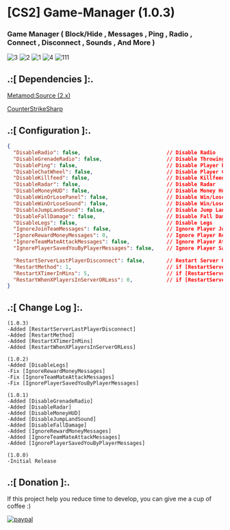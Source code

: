 # [CS2] Game-Manager (1.0.3)

### Game Manager ( Block/Hide , Messages , Ping , Radio , Connect , Disconnect , Sounds , And More )

![3](https://github.com/oqyh/cs2-Game-Manager/assets/48490385/76d08c47-d838-4867-8410-06b7c8249add)
![2](https://github.com/oqyh/cs2-Game-Manager/assets/48490385/1d2c9311-3092-4c49-8198-b37d3cb65890)
![1](https://github.com/oqyh/cs2-Game-Manager/assets/48490385/65c8b2d0-045a-46d2-b75a-a2c235fc6a26)
![4](https://github.com/oqyh/cs2-Game-Manager/assets/48490385/138b8ff5-df2e-4c3a-a85a-f8996aeda63b)
![111](https://github.com/oqyh/cs2-Game-Manager/assets/48490385/52c68d54-9981-4c7e-898d-1f423caa621e)


## .:[ Dependencies ]:.
[Metamod:Source (2.x)](https://www.sourcemm.net/downloads.php/?branch=master)

[CounterStrikeSharp](https://github.com/roflmuffin/CounterStrikeSharp/releases)

## .:[ Configuration ]:.
```json
{
  "DisableRadio": false,                            // Disable Radio
  "DisableGrenadeRadio": false,                     // Disable Throwing Grenade Radio
  "DisablePing": false,                             // Disable Player Ping
  "DisableChatWheel": false,                        // Disable Player ChatWheel
  "DisableKillfeed": false,                         // Disable Killfeed
  "DisableRadar": false,                            // Disable Radar
  "DisableMoneyHUD": false,                         // Disable Money Hud
  "DisableWinOrLosePanel": false,                   // Disable Win/Lose/DRAW Panel
  "DisableWinOrLoseSound": false,                   // Disable Win/Lose/DRAW Sound
  "DisableJumpLandSound": false,                    // Disable Jump Land Sound
  "DisableFallDamage": false,                       // Disable Fall Damage
  "DisableLegs": false,                             // Disable Legs
  "IgnoreJoinTeamMessages": false,                  // Ignore Player Join Team Messages
  "IgnoreRewardMoneyMessages": 0,                   // Ignore Player Reward Money Messages ( 1=Covar [Better Option] , 2= Remove Message Only [[Dont Put 2 Wait For CounterStrikeSharp Update OtherWise Will Crash]])
  "IgnoreTeamMateAttackMessages": false,            // Ignore Player Attack TeamMate Messages ([[Dont Make it True Wait For CounterStrikeSharp Update OtherWise Will Crash]])
  "IgnorePlayerSavedYouByPlayerMessages": false,    // Ignore Player Saved You By Player Messages ([[Dont Make it True Wait For CounterStrikeSharp Update OtherWise Will Crash]])

  "RestartServerLastPlayerDisconnect": false,       // Restart Server On Last Player Disconnect
  "RestartMethod": 1,                               // if [RestartServerLastPlayerDisconnect True] Which Method Do You Like   1= Restart    2= Crash  if 1 not working
  "RestartXTimerInMins": 5,                         // if [RestartServerLastPlayerDisconnect True] How Many In Mins To Wait Before Start [RestartMethod]
  "RestartWhenXPlayersInServerORLess": 0,           // if [RestartServerLastPlayerDisconnect True] (Bot Doesn't Count As Player) How Many Players In Server To Start [RestartMethod] 0= Means 0 Players In Server Do Restart
}
```


## .:[ Change Log ]:.
```
(1.0.3)
-Added [RestartServerLastPlayerDisconnect]
-Added [RestartMethod]
-Added [RestartXTimerInMins]
-Added [RestartWhenXPlayersInServerORLess]

(1.0.2)
-Added [DisableLegs]
-Fix [IgnoreRewardMoneyMessages]
-Fix [IgnoreTeamMateAttackMessages]
-Fix [IgnorePlayerSavedYouByPlayerMessages]

(1.0.1)
-Added [DisableGrenadeRadio]
-Added [DisableRadar]
-Added [DisableMoneyHUD]
-Added [DisableJumpLandSound]
-Added [DisableFallDamage]
-Added [IgnoreRewardMoneyMessages]
-Added [IgnoreTeamMateAttackMessages]
-Added [IgnorePlayerSavedYouByPlayerMessages]

(1.0.0)
-Initial Release
```

## .:[ Donation ]:.

If this project help you reduce time to develop, you can give me a cup of coffee :)

[![paypal](https://www.paypalobjects.com/en_US/i/btn/btn_donateCC_LG.gif)](https://paypal.me/oQYh)

